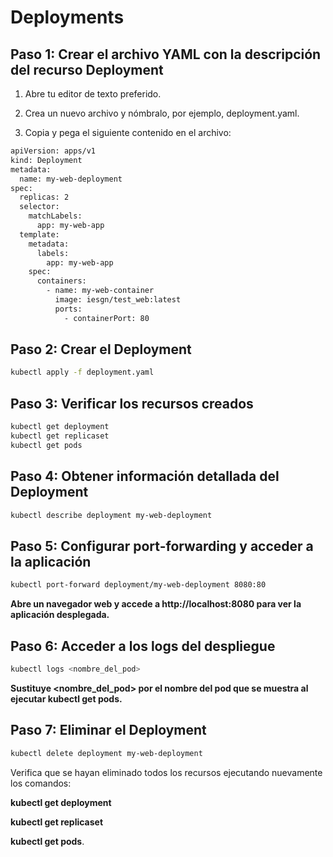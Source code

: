 # Deployments
## Paso 1: Crear el archivo YAML con la descripción del recurso Deployment

1. Abre tu editor de texto preferido.

2. Crea un nuevo archivo y nómbralo, por ejemplo, deployment.yaml.

3. Copia y pega el siguiente contenido en el archivo:

```bash
apiVersion: apps/v1
kind: Deployment
metadata:
  name: my-web-deployment
spec:
  replicas: 2
  selector:
    matchLabels:
      app: my-web-app
  template:
    metadata:
      labels:
        app: my-web-app
    spec:
      containers:
        - name: my-web-container
          image: iesgn/test_web:latest
          ports:
            - containerPort: 80
```

## Paso 2: Crear el Deployment
```bash
kubectl apply -f deployment.yaml
```

## Paso 3: Verificar los recursos creados
```bash
kubectl get deployment
kubectl get replicaset
kubectl get pods
```
## Paso 4: Obtener información detallada del Deployment
```bash
kubectl describe deployment my-web-deployment
```

## Paso 5: Configurar port-forwarding y acceder a la aplicación

```bash
kubectl port-forward deployment/my-web-deployment 8080:80
```

**Abre un navegador web y accede a http://localhost:8080 para ver la aplicación desplegada.**


## Paso 6: Acceder a los logs del despliegue
```bash
kubectl logs <nombre_del_pod>
```

**Sustituye <nombre_del_pod> por el nombre del pod que se muestra al ejecutar kubectl get pods.**

## Paso 7: Eliminar el Deployment
```bash
kubectl delete deployment my-web-deployment
```

Verifica que se hayan eliminado todos los recursos ejecutando nuevamente los comandos:

**kubectl get deployment** 

**kubectl get replicaset** 
 
**kubectl get pods**.